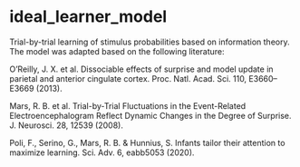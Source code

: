 # ideal_learner_model
Trial-by-trial learning of stimulus probabilities based on information theory.
The model was adapted based on the following literature:

O’Reilly, J. X. et al. Dissociable effects of surprise and model update in parietal and
anterior cingulate cortex. Proc. Natl. Acad. Sci. 110, E3660–E3669 (2013).

Mars, R. B. et al. Trial-by-Trial Fluctuations in the Event-Related Electroencephalogram
Reflect Dynamic Changes in the Degree of Surprise. J. Neurosci. 28, 12539 (2008).

Poli, F., Serino, G., Mars, R. B. & Hunnius, S. Infants tailor their attention to maximize
learning. Sci. Adv. 6, eabb5053 (2020).
